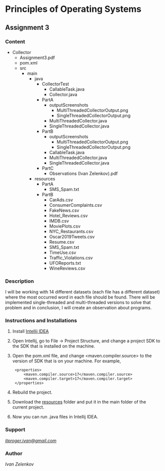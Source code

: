 # Principles of Operating Systems

## Assignment 3

### Content
- Collector
    - Assignment3.pdf
    - pom.xml
    - src
        - main
            - java
               - CollectorTest
                 - CallableTask.java
                 - Collector.java
               - PartA
                   - outputScreenshots
                       - MultiThreadedCollectorOutput.png
                       - SingleThreadedCollectorOutput.png
                   - MultiThreadedCollector.java
                   - SingleThreadedCollector.java
               - PartB
                   - outputScreenshots
                     - MultiThreadedCollectorOutput.png
                     - SingleThreadedCollectorOutput.png
                   - CallableTask.java
                   - MultiThreadedCollector.java
                   - SingleThreadedCollector.java
               - PartC
                   - Observations (Ivan Zelenkov).pdf
            - resources
                - PartA
                    - SMS_Spam.txt
                - PartB
                    - CarAds.csv
                    - ConsumerComplaints.csv
                    - FakeNews.csv
                    - Hotel_Reviews.csv
                    - IMDB.csv
                    - MoviePlots.csv
                    - NYC_Restaurants.csv
                    - Oscar2019Tweets.csv
                    - Resume.csv
                    - SMS_Spam.txt
                    - TimeUse.csv
                    - Traffic_Violations.csv
                    - UFOReports.txt
                    - WineReviews.csv

### Description
I will be working with 14 different datasets (each file has a different dataset) where the most occurred word in each 
file should be found. There will be implemented single-threaded and multi-threaded versions to solve that problem 
and in conclusion, I will create an observation about programs.

### Instructions and Installations
1. Install [Intellij IDEA](https://www.jetbrains.com/idea/download/#section=mac)
2. Open Intellij, go to File -> Project Structure, and change a project SDK to the SDK that is installed on the machine.
3. Open the pom.xml file, and change <maven.compiler.source> to the version of SDK that is on your machine. For example,

        <properties>
            <maven.compiler.source>17</maven.compiler.source>
            <maven.compiler.target>17</maven.compiler.target>
        </properties>

4. Rebuild the project.
5. Download the [resources](https://drive.google.com/drive/folders/17mwn-tgtAs_CDkTlUAVRvWX5kbGZ3rzh?usp=share_link) folder 
and put it in the main folder of the current project.
6. Now you can run .java files in Intellij IDEA.

### Support
*itproger.ivan@gmail.com*

### Author
*Ivan Zelenkov*
